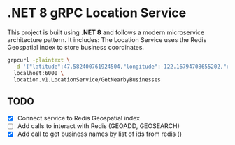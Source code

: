 # .NET 8 gRPC Location Service

This project is built using **.NET 8** and follows a modern microservice architecture pattern. It includes:
The Location Service uses the Redis Geospatial index to store business coordinates.

```bash
grpcurl -plaintext \
  -d '{"latitude":47.582400761924504,"longitude":-122.16794708655202,"radiusM":5000000,"limit":100}' \
  localhost:6000 \
  location.v1.LocationService/GetNearbyBusinesses
```

## TODO

- [x] Connect service to Redis Geospatial index
- [ ] Add calls to interact with Redis (GEOADD, GEOSEARCH)
- [x] Add call to get business names by list of ids from redis ()
